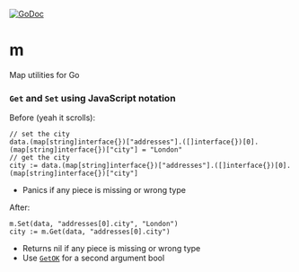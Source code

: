 [![GoDoc](https://godoc.org/github.com/cheekybits/m?status.png)](http://godoc.org/github.com/cheekybits/m)

# m
Map utilities for Go

### `Get` and `Set` using JavaScript notation

Before (yeah it scrolls):

```
// set the city
data.(map[string]interface{})["addresses"].([]interface{})[0].(map[string]interface{})["city"] = "London"
// get the city
city := data.(map[string]interface{})["addresses"].([]interface{})[0].(map[string]interface{})["city"]
```

  * Panics if any piece is missing or wrong type

After:

```
m.Set(data, "addresses[0].city", "London")
city := m.Get(data, "addresses[0].city")
```

  * Returns nil if any piece is missing or wrong type
  * Use [`GetOK`](http://godoc.org/github.com/cheekybits/m#GetOK) for a second argument bool
